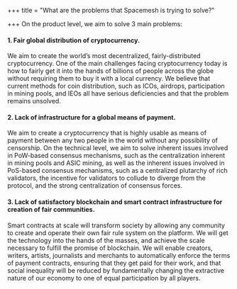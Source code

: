 +++
title = "What are the problems that Spacemesh is trying to solve?"

+++
On the product level, we aim to solve 3 main problems:

#### 1. Fair global distribution of cryptocurrency.

We aim to create the world’s most decentralized, fairly-distributed cryptocurrency. One of the main challenges facing cryptocurrency today is how to fairly get it into the hands of billions of people across the globe without requiring them to buy it with a local currency. We believe that current methods for coin distribution, such as ICOs, airdrops, participation in mining pools, and IEOs all have serious deficiencies and that the problem remains unsolved. 

#### 2. Lack of infrastructure for a global means of payment.

We aim to create a cryptocurrency that is highly usable as means of payment between any two people in the world without any possibility of censorship. On the technical level, we aim to solve inherent issues involved in PoW-based consensus mechanisms, such as the centralization inherent in mining pools and ASIC mining, as well as the inherent issues involved in PoS-based consensus mechanisms, such as a centralized plutarchy of rich validators, the incentive for validators to collude to diverge from the protocol, and the strong centralization of consensus forces.

#### 3. Lack of satisfactory blockchain and smart contract infrastructure for creation of fair communities.

Smart contracts at scale will transform society by allowing any community to create and operate their own fair rule system on the platform. We will get the technology into the hands of the masses, and achieve the scale necessary to fulfill the promise of blockchain. We will enable creators, writers, artists, journalists and merchants to automatically enforce the terms of payment contracts, ensuring that they get paid for their work, and that social inequality will be reduced by fundamentally changing the extractive nature of our economy to one of equal participation by all players.